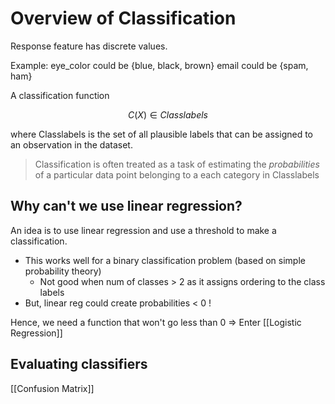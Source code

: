 # Overview of Classification

Response feature has discrete values.

Example:
eye_color could be {blue, black, brown}
email could be {spam, ham}

A classification function

$$C(X) \in Classlabels$$

where Classlabels is the set of all plausible labels that can be assigned to an observation in the dataset.

> Classification is often treated as a task of estimating the *probabilities* of a particular data point belonging to a each category in Classlabels

## Why can't we use linear regression?

An idea is to use linear regression and use a threshold to make a classification.

- This works well for a binary classification problem (based on simple probability theory)
	- Not good when num of classes > 2 as it assigns ordering to the class labels
- But, linear reg could create probabilities < 0 !

Hence, we need a function that won't go less than 0 => Enter [[Logistic Regression]]

## Evaluating classifiers

[[Confusion Matrix]]